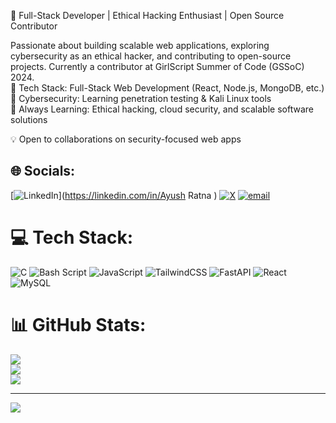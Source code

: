 🚀 Full-Stack Developer | Ethical Hacking Enthusiast | Open Source Contributor</br>

Passionate about building scalable web applications, exploring cybersecurity as an ethical hacker, and contributing to open-source projects. Currently a contributor at GirlScript Summer of Code (GSSoC) 2024.</br>
🔹 Tech Stack: Full-Stack Web Development (React, Node.js, MongoDB, etc.)</br>
🔹 Cybersecurity: Learning penetration testing & Kali Linux tools</br>
🔹 Always Learning: Ethical hacking, cloud security, and scalable software solutions</br>

💡 Open to collaborations on security-focused web apps</br>

## 🌐 Socials:
[![LinkedIn](https://img.shields.io/badge/LinkedIn-%230077B5.svg?logo=linkedin&logoColor=white)](https://linkedin.com/in/Ayush Ratna ) [![X](https://img.shields.io/badge/X-black.svg?logo=X&logoColor=white)](https://x.com/@Ayush07992829) [![email](https://img.shields.io/badge/Email-D14836?logo=gmail&logoColor=white)](mailto:ayushratna2012@gmail.com) 

# 💻 Tech Stack:
![C](https://img.shields.io/badge/c-%2300599C.svg?style=for-the-badge&logo=c&logoColor=white) ![Bash Script](https://img.shields.io/badge/bash_script-%23121011.svg?style=for-the-badge&logo=gnu-bash&logoColor=white) ![JavaScript](https://img.shields.io/badge/javascript-%23323330.svg?style=for-the-badge&logo=javascript&logoColor=%23F7DF1E) ![TailwindCSS](https://img.shields.io/badge/tailwindcss-%2338B2AC.svg?style=for-the-badge&logo=tailwind-css&logoColor=white) ![FastAPI](https://img.shields.io/badge/FastAPI-005571?style=for-the-badge&logo=fastapi) ![React](https://img.shields.io/badge/react-%2320232a.svg?style=for-the-badge&logo=react&logoColor=%2361DAFB) ![MySQL](https://img.shields.io/badge/mysql-4479A1.svg?style=for-the-badge&logo=mysql&logoColor=white)
# 📊 GitHub Stats:
![](https://github-readme-stats.vercel.app/api?username=Ayush-delta&theme=radical&hide_border=false&include_all_commits=false&count_private=false)<br/>
![](https://nirzak-streak-stats.vercel.app/?user=Ayush-delta&theme=radical&hide_border=false)<br/>
![](https://github-readme-stats.vercel.app/api/top-langs/?username=Ayush-delta&theme=radical&hide_border=false&include_all_commits=false&count_private=false&layout=compact)

---
[![](https://visitcount.itsvg.in/api?id=Ayush-delta&icon=0&color=0)](https://visitcount.itsvg.in)

<!-- Proudly created with GPRM ( https://gprm.itsvg.in ) -->

